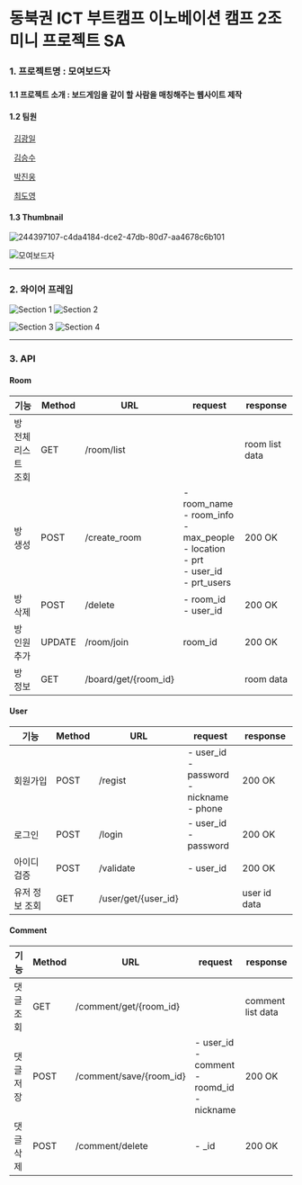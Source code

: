 # 동북권 ICT 부트캠프 이노베이션 캠프 2조 미니 프로젝트 SA


### 1. 프로젝트명 : 모여보드자

#### 1.1 프로젝트 소개 : 보드게임을 같이 할 사람을 매칭해주는 웹사이트 제작

#### 1.2 팀원

  [김광일](https://github.com/kki4504)

  [김승수](https://github.com/kss123456789)

  [박진웅](https://github.com/hamonia777)

  [최도영](https://github.com/mabyoungg)

#### 1.3 Thumbnail
![244397107-c4da4184-dce2-47db-80d7-aa4678c6b101](https://github.com/inno2team/inno2team/assets/131260371/a0bd98c9-b43f-4664-a657-3d3bb0f4d59d)

![모여보드자](https://github.com/inno2team/inno2team/assets/131260371/c97388b2-45a4-49b6-a78d-76ece27f8e94)

---
### 2. 와이어 프레임
![Section 1](https://github.com/inno2team/inno2team/assets/131260371/333a8ee7-89bd-4bf0-adbf-7dd174c2b9c0)
![Section 2](https://github.com/inno2team/inno2team/assets/131260371/145d8982-99de-4800-b89c-653e636c5eeb)

![Section 3](https://github.com/inno2team/inno2team/assets/131260371/f8dff0bc-393b-42b3-bc45-5b01e61bdc7b)
![Section 4](https://github.com/inno2team/inno2team/assets/131260371/6816d520-8166-4ec7-bf13-d5e2b97d92ab)

---
### 3. API

#### Room

| 기능                | Method      | URL                | request                                                                                                    | response       |
| ------------------- | ----------- | ----------------- | ----------------------------------------------------------------------------------------------------------  | -------------- |
| 방 전체 리스트 조회 | GET          |/room/list           |                                                                                                           | room list data |
| 방 생성             | POST        |/create_room         | - room_name<br/>- room_info<br/>- max_people<br/>- location <br/> - prt <br/> - user_id <br/> - prt_users | 200 OK    |
| 방 삭제             | POST        |/delete              | - room_id<br/>- user_id                                                                             | 200 OK     |
| 방 인원 추가        | UPDATE       |/room/join           | room_id                                                                                               | 200 OK   |
| 방 정보             | GET         |/board/get/{room_id} |                                                                                                     | room data      |

#### User

| 기능      | Method      | URL | request                                                            | response |
| --------- | ----------- | --- | ----------------------------------------------------------------- | -------- |
| 회원가입  | POST        |/regist | - user_id <br/>- password<br/> - nickname<br/> - phone      | 200 OK   |
| 로그인    | POST         |/login | - user_id<br/> - password                                   | 200 OK   |
| 아이디 검증| POST        |/validate | - user_id                                               | 200 OK   |
| 유저 정보 조회| GET      |/user/get/{user_id} |                                              | user id data |


#### Comment

| 기능      | Method      | URL                     | request                                                        | response |
| --------- | ----------- | ---------------------- | -------------------------------------------------------------- | -------- |
| 댓글 조회 | GET           |/comment/get/{room_id} |                                                                |  comment list data  |
| 댓글 저장 | POST          |/comment/save/{room_id} | - user_id <br/> - comment <br/> - roomd_id <br/> - nickname   | 200 OK   |
| 댓글 삭제  | POST          |/comment/delete       | - _id                                                          | 200 OK   |
